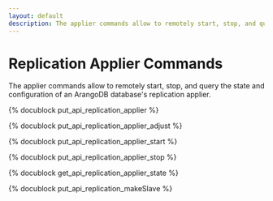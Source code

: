 ```yaml
---
layout: default
description: The applier commands allow to remotely start, stop, and query the state and configuration of an ArangoDB database's replication applier
---
```

Replication Applier Commands
============================

The applier commands allow to remotely start, stop, and query the state and 
configuration of an ArangoDB database's replication applier.

<!-- arangod/RestHandler/RestReplicationHandler.cpp -->
{% docublock put_api_replication_applier %}

<!-- arangod/RestHandler/RestReplicationHandler.cpp -->
{% docublock put_api_replication_applier_adjust %}

<!-- arangod/RestHandler/RestReplicationHandler.cpp -->
{% docublock put_api_replication_applier_start %}

<!-- arangod/RestHandler/RestReplicationHandler.cpp -->
{% docublock put_api_replication_applier_stop %}

<!-- arangod/RestHandler/RestReplicationHandler.cpp -->
{% docublock get_api_replication_applier_state %}

<!-- arangod/RestHandler/RestReplicationHandler.cpp -->
{% docublock put_api_replication_makeSlave %}

